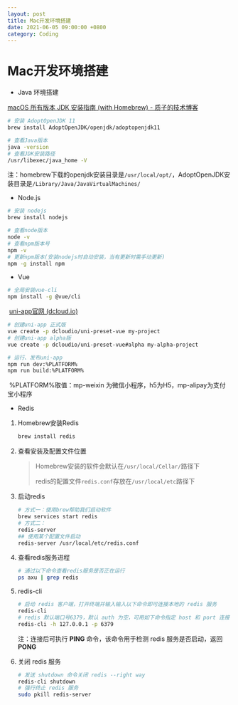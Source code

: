 ```yaml
---
layout: post
title: Mac开发环境搭建
date: 2021-06-05 09:00:00 +0800
category: Coding
---
```


# Mac开发环境搭建

* Java 环境搭建

[macOS 所有版本 JDK 安装指南 (with Homebrew) - 质子的技术博客](https://www.cnblogs.com/imzhizi/p/macos-jdk-installation-homebrew.html)

```bash
# 安装 AdoptOpenJDK 11
brew install AdoptOpenJDK/openjdk/adoptopenjdk11

# 查看Java版本
java -version
# 查看JDK安装路径
/usr/libexec/java_home -V
```

注：homebrew下载的openjdk安装目录是`/usr/local/opt/`，AdoptOpenJDK安装目录是`/Library/Java/JavaVirtualMachines/`



* Node.js

```bash
# 安装 nodejs
brew install nodejs

# 查看node版本
node -v
# 查看npm版本号
npm -v
# 更新npm版本(安装nodejs时自动安装，当有更新时需手动更新)
npm -g install npm
```



* Vue

```bash
# 全局安装vue-cli
npm install -g @vue/cli
```

​	[uni-app官网 (dcloud.io)](https://uniapp.dcloud.io)

```bash
# 创建uni-app 正式版
vue create -p dcloudio/uni-preset-vue my-project
# 创建uni-app alpha版
vue create -p dcloudio/uni-preset-vue#alpha my-alpha-project

# 运行、发布uni-app
npm run dev:%PLATFORM%
npm run build:%PLATFORM%
```

​	%PLATFORM%取值：mp-weixin 为微信小程序，h5为H5，mp-alipay为支付宝小程序



* Redis

1. Homebrew安装Redis

   ```bash
   brew install redis
   ```

2. 查看安装及配置文件位置

   > Homebrew安装的软件会默认在`/usr/local/Cellar/`路径下
   >
   > redis的配置文件`redis.conf`存放在`/usr/local/etc`路径下

3. 启动redis

   ```bash
   # 方式一：使用brew帮助我们启动软件
   brew services start redis
   # 方式二：
   redis-server
   ## 使用某个配置文件启动
   redis-server /usr/local/etc/redis.conf
   ```

4. 查看redis服务进程

   ```bash
   # 通过以下命令查看redis服务是否正在运行
   ps axu | grep redis
   ```

5. redis-cli

   ```bash
   # 启动 redis 客户端，打开终端并输入输入以下命令即可连接本地的 redis 服务
   redis-cli
   # redis 默认端口号6379，默认 auth 为空，可用如下命令指定 host 和 port 连接 redis
   redis-cli -h 127.0.0.1 -p 6379
   ```

   注：连接后可执行 **PING** 命令，该命令用于检测 redis 服务是否启动，返回 **PONG**

6. 关闭 redis 服务

   ```bash
   # 发送 shutdown 命令关闭 redis --right way
   redis-cli shutdown
   # 强行终止 redis 服务
   sudo pkill redis-server
   ```

   
